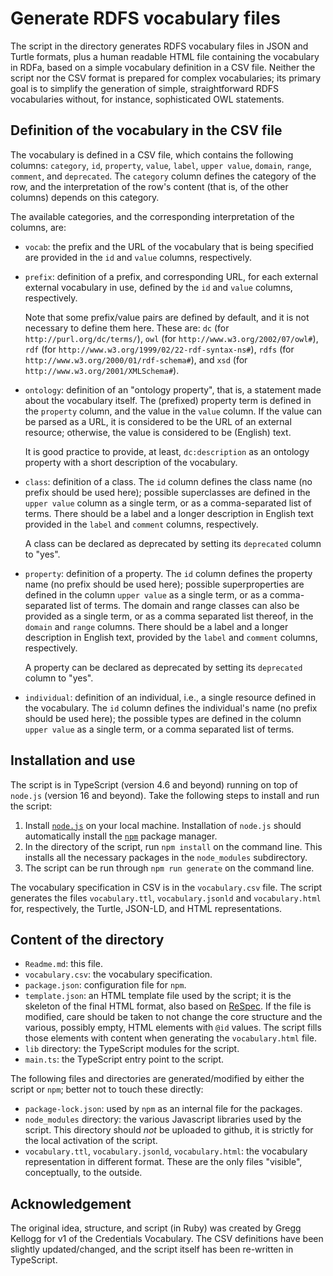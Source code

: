 # Generate RDFS vocabulary files

The script in the directory generates RDFS vocabulary files in JSON and Turtle formats, plus a human readable HTML file containing the vocabulary in RDFa, based on a simple vocabulary definition in a CSV file. Neither the script nor the CSV format is prepared for complex vocabularies; its primary goal is to simplify the generation of simple, straightforward RDFS vocabularies without, for instance, sophisticated OWL statements.

## Definition of the vocabulary in the CSV file

The vocabulary is defined in a CSV file, which contains the following columns: `category`, `id`, `property`, `value`, `label`, `upper value`, `domain`, `range`, `comment`, and `deprecated`. The `category` column defines the category of the row, and the interpretation of the row's content (that is, of the other columns) depends on this category.

The available categories, and the corresponding interpretation of the columns, are:

- `vocab`: the prefix and the URL of the vocabulary that is being specified are provided in the `id` and `value` columns, respectively.
- `prefix`: definition of a prefix, and corresponding URL, for each external external vocabulary in use, defined by the `id` and `value` columns, respectively. 
    
    Note that some prefix/value pairs are defined by default, and it is not necessary to define them here. These are: `dc` (for `http://purl.org/dc/terms/`), `owl` (for `http://www.w3.org/2002/07/owl#`), `rdf` (for `http://www.w3.org/1999/02/22-rdf-syntax-ns#`), `rdfs` (for `http://www.w3.org/2000/01/rdf-schema#`), and `xsd` (for `http://www.w3.org/2001/XMLSchema#`).
- `ontology`: definition of an "ontology property", that is, a statement made about the vocabulary itself. The (prefixed) property term is defined in the `property` column, and the value in the `value` column. If the value can be parsed as a URL, it is considered to be the URL of an external resource; otherwise, the value is considered to be (English) text.

    It is good practice to provide, at least, `dc:description` as an ontology property with a short description of the vocabulary.

- `class`: definition of a class. The `id` column defines the class name (no prefix should be used here); possible superclasses are defined in the `upper value` column as a single term, or as a comma-separated list of terms. There should be a label and a longer description in English text provided in the `label` and `comment` columns, respectively.
 
    A class can be declared as deprecated by setting its `deprecated` column to "yes".
- `property`: definition of a property. The `id` column defines the property name (no prefix should be used here); possible superproperties are defined in the column `upper value` as a single term, or as a comma-separated list of terms. The domain and range classes can also be provided as a single term, or as a comma separated list thereof, in the `domain` and `range` columns. There should be a label and a longer description in English text, provided by the `label` and `comment` columns, respectively.
  
    A property can be declared as deprecated by setting its `deprecated` column to "yes".
- `individual`: definition of an individual, i.e., a single resource defined in the vocabulary. The `id` column defines the individual's name (no prefix should be used here); the possible types are defined in the column `upper value` as a single term, or a comma separated list of terms. 

## Installation and use

The script is in TypeScript (version 4.6 and beyond) running on top of `node.js` (version 16 and beyond). Take the following steps to install and run the script:

1. Install [`node.js`](https://nodejs.org/) on your local machine. Installation of `node.js` should automatically install the [`npm`](https://www.npmjs.com) package manager.
2. In the directory of the script, run `npm install` on the command line. This installs all the necessary packages in the `node_modules` subdirectory.
3. The script can be run through `npm run generate` on the command line.

The vocabulary specification in CSV is in the `vocabulary.csv` file. The script generates the files `vocabulary.ttl`, `vocabulary.jsonld` and `vocabulary.html` for, respectively, the Turtle, JSON-LD, and HTML representations.

## Content of the directory

- `Readme.md`: this file.
- `vocabulary.csv`: the vocabulary specification.
- `package.json`: configuration file for `npm`.
- `template.json`: an HTML template file used by the script; it is the skeleton of the final HTML format, also based on [ReSpec](https://respec.org/docs/). If the file is modified, care should be taken to not change the core structure and the various, possibly empty, HTML elements with `@id` values. The script fills those elements with content when generating the `vocabulary.html` file.
- `lib` directory: the TypeScript modules for the script.
- `main.ts`: the TypeScript entry point to the script.

The following files and directories are generated/modified by either the script or `npm`; better not to touch these directly:

- `package-lock.json`: used by `npm` as an internal file for the packages.
- `node_modules` directory: the various Javascript libraries used by the script. This directory should _not_ be uploaded to github, it is strictly for the local activation of the script.
- `vocabulary.ttl`, `vocabulary.jsonld`, `vocabulary.html`: the vocabulary representation in different format. These are the only files "visible", conceptually, to the outside.

## Acknowledgement

The original idea, structure, and script (in Ruby) was created by Gregg Kellogg for v1 of the Credentials Vocabulary. The CSV definitions have been slightly updated/changed, and the script itself has been re-written in TypeScript.
